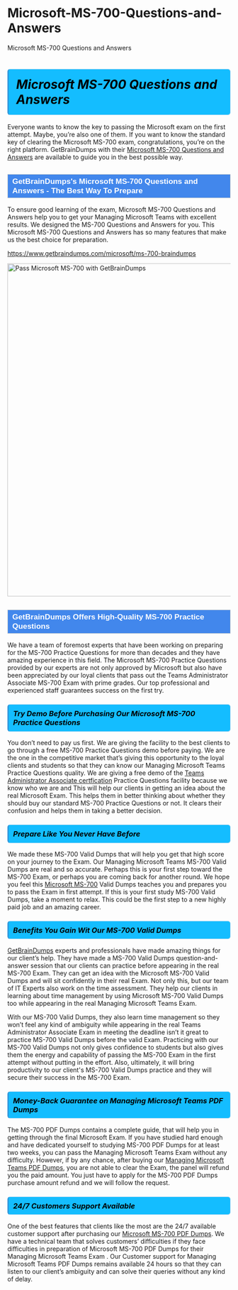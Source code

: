 # Microsoft-MS-700-Questions-and-Answers
Microsoft MS-700 Questions and Answers
<h1><strong><span style="display: block; color: #000000; background: #14BDFF; border: 0.5px solid #AED6F1; border-left: 3px solid #3498DB; padding: .6em; border-radius: 6px;">                     <em>Microsoft MS-700 <span class="exam_variation">Questions and Answers</span> </em>                </span></strong>            </h1>                        <p>Everyone wants to know the key to passing the Microsoft exam on the first attempt. Maybe, you’re also one of them. If you want to know the standard key of             clearing the Microsoft MS-700 exam, congratulations, you’re on the right platform. GetBrainDumps with their             <a href="https://www.getbraindumps.com/microsoft/ms-700-braindumps">Microsoft MS-700 <span class="exam_variation">Questions and Answers</span></a> are available to guide you in the best possible way.</p>                        <h2 style="background: #4287ec; border: 1px solid #cccccc; padding: 5px 10px;">                <span style="color: #ffffff;">                    <span style="font-size: 11pt;">                        <span style="line-height: normal;">                            <span style="font-family: Calibri,sans-serif;">                                <strong>                                    <span style="font-size: 13.0pt;">GetBrainDumps's Microsoft MS-700 <span class="exam_variation">Questions and Answers</span> - The Best Way To Prepare</span>                                </strong>                            </span>                        </span>                    </span>                </span>            </h2>                        <p>To ensure good learning of the exam,  Microsoft MS-700 <span class="exam_variation">Questions and Answers</span> help you to get your Managing Microsoft Teams with excellent results.             We designed the MS-700 <span class="exam_variation">Questions and Answers</span> for you. This Microsoft MS-700 <span class="exam_variation">Questions and Answers</span> has so many features that make us the best choice for preparation.</p>                        <p><a href="https://www.getbraindumps.com/microsoft/ms-700-braindumps">https://www.getbraindumps.com/microsoft/ms-700-braindumps</a></p>                        <p><a href="https://www.getbraindumps.com/"><img src="https://www.getbraindumps.com/images/get-updated-exam-questions-with-discount-getbraindumps.jpg" class="postImage" alt="Pass Microsoft MS-700 with GetBrainDumps" width="750"></a></p>                            <h2 style="background: #4287ec; border: 1px solid #cccccc; padding: 5px 10px;">                <span style="color: #ffffff;">                    <span style="font-size: 11pt;">                        <span style="line-height: normal;">                            <span style="font-family: Calibri,sans-serif;">                                <strong>                                    <span style="font-size: 13.0pt;">GetBrainDumps Offers High-Quality MS-700 <span class="exam_variation2">Practice Questions</span></span>                                </strong>                            </span>                        </span>                    </span>                </span>            </h2>                        <p>We have a team of foremost experts that have been working on preparing for the MS-700 <span class="exam_variation2">Practice Questions</span>  for more than decades and they have             amazing experience in this field. The Microsoft MS-700 <span class="exam_variation2">Practice Questions</span> provided by our experts are not only approved by Microsoft but also have been             appreciated by our loyal clients that pass out the Teams Administrator Associate MS-700 Exam with prime grades. Our top professional and             experienced staff guarantees success on the first try.</p>                        <h3>                <strong>                    <span style="display: block; color: #000000; background: #14BDFF; border: 0.5px solid #AED6F1; border-left: 3px solid #3498DB; padding: .6em; border-radius: 6px;">                        <em>Try Demo Before Purchasing Our Microsoft MS-700 <span class="exam_variation2">Practice Questions</span></em>                    </span>                </strong>            </h3>                        <p>You don’t need to pay us first. We are giving the facility to the best clients to go through a free MS-700 <span class="exam_variation2">Practice Questions</span> demo before paying.             We are the one in the competitive market that’s giving this opportunity to the loyal clients and students so that they can know our             Managing Microsoft Teams <span class="exam_variation2">Practice Questions</span> quality. We are giving a free demo of the <a href="https://www.getbraindumps.com/microsoft/teams-administrator-associate-braindumps.html">Teams Administrator Associate certfication</a> <span class="exam_variation2">Practice Questions</span> facility             because we know who we are and This will help our clients in getting an idea about the real Microsoft Exam. This helps them in better thinking             about whether they should buy our standard MS-700 <span class="exam_variation2">Practice Questions</span> or not. It clears their confusion and helps them in taking a better decision.</p>                        <h3>                <strong>                    <span style="display: block; color: #000000; background: #14BDFF; border: 0.5px solid #AED6F1; border-left: 3px solid #3498DB; padding: .6em; border-radius: 6px;">                        <em>Prepare Like You Never Have Before</em>                    </span>                </strong>            </h3>                        <p>We made these MS-700 <span class="exam_variation3">Valid Dumps</span> that will help you get that high score on your journey to the Exam. Our Managing Microsoft Teams MS-700 <span class="exam_variation3">Valid Dumps</span>             are real and so accurate. Perhaps this is your first step toward the MS-700 Exam, or perhaps you are coming back for another round. We hope             you feel this <a href="https://www.getbraindumps.com/microsoft-braindumps.html">Microsoft MS-700</a> <span class="exam_variation3">Valid Dumps</span> teaches you and prepares you to pass the Exam in first attempt. If this is your first study             MS-700 <span class="exam_variation3">Valid Dumps</span>, take a moment to relax. This could be the first step to a new highly paid job and an amazing career.</p>                        <h3>                <strong>                    <span style="display: block; color: #000000; background: #14BDFF; border: 0.5px solid #AED6F1; border-left: 3px solid #3498DB; padding: .6em; border-radius: 6px;">                        <em>Benefits You Gain Wit Our MS-700 <span class="exam_variation3">Valid Dumps</span></em>                    </span>                </strong>            </h3>                        <p><a href="https://www.getbraindumps.com/">GetBrainDumps</a> experts and professionals have made amazing things for our client’s help. They have made a MS-700 <span class="exam_variation3">Valid Dumps</span> question-and-answer session that             our clients can practice before appearing in the real MS-700 Exam. They can get an idea with the  Microsoft MS-700 <span class="exam_variation3">Valid Dumps</span> and will             sit confidently in their real Exam. Not only this, but our team of IT Experts also work on the time assessment. They help our clients in learning about             time management by using Microsoft MS-700 <span class="exam_variation3">Valid Dumps</span>  too while appearing in the real Managing Microsoft Teams Exam. </p>                        <p>With our MS-700 <span class="exam_variation3">Valid Dumps</span>, they also learn time management so they won’t feel any kind of ambiguity while appearing in the real             Teams Administrator Associate Exam in meeting the deadline isn’t it great to practice MS-700 <span class="exam_variation3">Valid Dumps</span> before the valid Exam. Practicing with             our MS-700 <span class="exam_variation3">Valid Dumps</span> not only gives confidence to students but also gives them the energy and capability of passing the MS-700 Exam in the first             attempt without putting in the effort. Also, ultimately, it will bring productivity to our client's MS-700 <span class="exam_variation3">Valid Dumps</span> practice and they will             secure their success in the MS-700 Exam.</p>                        <h3>                <strong>                    <span style="display: block; color: #000000; background: #14BDFF; border: 0.5px solid #AED6F1; border-left: 3px solid #3498DB; padding: .6em; border-radius: 6px;">                        <em>Money-Back Guarantee on Managing Microsoft Teams <span class="exam_variation4">PDF Dumps</span></em>                    </span>                </strong>            </h3>                        <p>The MS-700 <span class="exam_variation4">PDF Dumps</span> contains a complete guide, that will help you in getting through the final Microsoft Exam. If you have studied hard enough and have             dedicated yourself to studying MS-700 <span class="exam_variation4">PDF Dumps</span> for at least two weeks, you can pass the Managing Microsoft Teams Exam without any difficulty. However,             if by any chance, after buying our <a href="https://www.getbraindumps.com/microsoft/ms-700-braindumps">Managing Microsoft Teams <span class="exam_variation4">PDF Dumps</span></a>, you are not able to clear the Exam, the panel will refund you the paid amount.             You just have to apply for the MS-700 <span class="exam_variation4">PDF Dumps</span> purchase amount refund and we will follow the request.</p>                        <h3>                <strong>                    <span style="display: block; color: #000000; background: #14BDFF; border: 0.5px solid #AED6F1; border-left: 3px solid #3498DB; padding: .6em; border-radius: 6px;">                        <em>24/7 Customers Support Available</em>                    </span>                </strong>            </h3>                        <p>One of the best features that clients like the most are the 24/7 available customer support after purchasing our <a href="https://www.getbraindumps.com/microsoft/ms-700-braindumps">Microsoft MS-700 <span class="exam_variation4">PDF Dumps</span></a>.             We have a technical team that solves customers’ difficulties if they face difficulties in preparation of Microsoft MS-700 <span class="exam_variation4">PDF Dumps</span> for             their Managing Microsoft Teams Exam . Our Customer support for Managing Microsoft Teams <span class="exam_variation4">PDF Dumps</span> remains available 24 hours so that they can listen to our             client’s ambiguity and can solve their queries without any kind of delay.</p>                    
